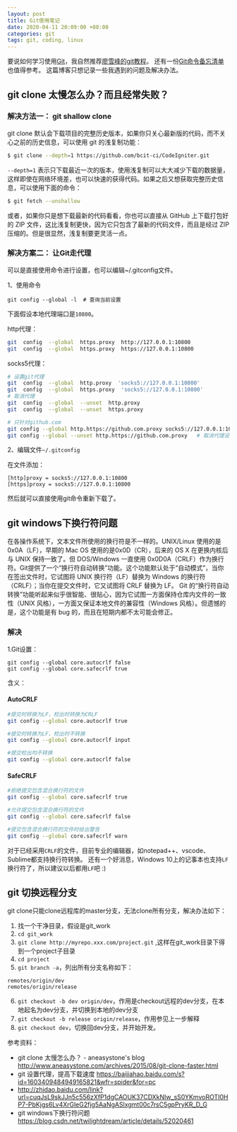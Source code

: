 ```yaml
---
layout: post
title: Git使用笔记
date: 2020-04-11 20:09:00 +08:00
categories: git
tags: git, coding, linux
---
```


<!-- 抑制 markdownlint 对没有大标题的警告 -->
<!-- markdownlint-disable MD002 -->
<!-- markdownlint-disable MD041 -->

要说如何学习使用[Git](https://git-scm.com/)，我自然推荐[廖雪峰的git教程](https://www.liaoxuefeng.com/wiki/896043488029600)。
还有一份[Git命令备忘清单](https://gitee.com/liaoxuefeng/learn-java/raw/master/teach/git-cheatsheet.pdf)也值得参考。
这篇博客只想记录一些我遇到的问题及解决办法。

## git clone 太慢怎么办？而且经常失败？


### 解决方法一： git shallow clone


git clone 默认会下载项目的完整历史版本，如果你只关心最新版的代码，而不关心之前的历史信息，可以使用 git 的浅复制功能：

```bash
$ git clone --depth=1 https://github.com/bcit-ci/CodeIgniter.git
```

`--depth=1` 表示只下载最近一次的版本，使用浅复制可以大大减少下载的数据量，这样即使在网络环境差，也可以快速的获得代码。如果之后又想获取完整历史信息，可以使用下面的命令：

```bash
$ git fetch --unshallow
```

或者，如果你只是想下载最新的代码看看，你也可以直接从 GitHub 上下载打包好的 ZIP 文件，这比浅复制更快，因为它只包含了最新的代码文件，而且是经过 ZIP 压缩的。但是很显然，浅复制要更灵活一点。

### 解决方案二： 让Git走代理

可以是直接使用命令进行设置，也可以编辑~/.gitconfig文件。

1、使用命令

```
git config --global -l  # 查询当前设置
```

下面假设本地代理端口是`10800`。

http代理：
```bash
git  config  --global  https.proxy  http://127.0.0.1:10800
git  config  --global  https.proxy  https://127.0.0.1:10800
```

socks5代理：
```bash
# 设置git代理
git  config  --global  http.proxy  'socks5://127.0.0.1:10800'
git  config  --global  https.proxy  'socks5://127.0.0.1:10800'
# 取消代理
git  config  --global  --unset  http.proxy
git  config  --global  --unset  https.proxy

# 只针对github.com
git config --global http.https://github.com.proxy socks5://127.0.0.1:10800  # 设置代理
git config --global --unset http.https://github.com.proxy   # 取消代理设置
```

2、编辑文件`~/.gitconfig`

在文件添加：
```
[http]proxy = socks5://127.0.0.1:10800
[https]proxy = socks5://127.0.0.1:10800
```

然后就可以直接使用git命令重新下载了。



## git windows下换行符问题


在各操作系统下，文本文件所使用的换行符是不一样的。UNIX/Linux 使用的是 0x0A（LF），早期的 Mac OS 使用的是0x0D（CR），后来的 OS X 在更换内核后与 UNIX 保持一致了。但 DOS/Windows 一直使用 0x0D0A（CRLF）作为换行符。Git提供了一个“换行符自动转换”功能。这个功能默认处于“自动模式”，当你在签出文件时，它试图将 UNIX 换行符（LF）替换为 Windows 的换行符（CRLF）；当你在提交文件时，它又试图将 CRLF 替换为 LF。
Git 的“换行符自动转换”功能听起来似乎很智能、很贴心，因为它试图一方面保持仓库内文件的一致性（UNIX 风格），一方面又保证本地文件的兼容性（Windows 风格）。但遗憾的是，这个功能是有 bug 的，而且在短期内都不太可能会修正。

### 解决

1.Git设置：
```
git config --global core.autocrlf false
git config --global core.safecrlf true
```
含义：

#### AutoCRLF

```bash
#提交时转换为LF，检出时转换为CRLF
git config --global core.autocrlf true  

#提交时转换为LF，检出时不转换
git config --global core.autocrlf input  

#提交检出均不转换
git config --global core.autocrlf false
```

#### SafeCRLF

```bash
#拒绝提交包含混合换行符的文件
git config --global core.safecrlf true

#允许提交包含混合换行符的文件
git config --global core.safecrlf false

#提交包含混合换行符的文件时给出警告
git config --global core.safecrlf warn
```

对于已经采用`CRLF`的文件，目前专业的编辑器，如notepad++、vscode、Sublime都支持换行符转换。
还有一个好消息，Windows 10上的记事本也支持`LF`换行符了，所以建议以后都用`LF`吧 :)



## git 切换远程分支

git clone只能clone远程库的master分支，无法clone所有分支，解决办法如下：

1. 找一个干净目录，假设是git_work
2. `cd git_work`
3. `git clone http://myrepo.xxx.com/project.git` ,这样在git_work目录下得到一个project子目录
4. `cd project`
5. `git branch -a`，列出所有分支名称如下：
```
remotes/origin/dev
remotes/origin/release
```
6. `git checkout -b dev origin/dev`，作用是checkout远程的dev分支，在本地起名为dev分支，并切换到本地的dev分支
7. `git checkout -b release origin/release`，作用参见上一步解释
8. `git checkout dev`，切换回dev分支，并开始开发。


参考资料：

* git clone 太慢怎么办？ - aneasystone's blog <http://www.aneasystone.com/archives/2015/08/git-clone-faster.html>
* git 设置代理，提高下载速度 <https://baijiahao.baidu.com/s?id=1603409484949165821&wfr=spider&for=pc>
* <http://zhidao.baidu.com/link?url=cuqJsL9skJJn5c556zXfP1dgCAOUK37CDXkNIw_sS0YKmvoROTI0HP7-PbKjgs6Lv4XrGleG2fjg5AaNgASlxgmt00c7rsC5gpPryKR_D_G>
* git windows下换行符问题 <https://blog.csdn.net/twilightdream/article/details/52020461>